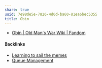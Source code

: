 ```yaml
---
share: true
uuid: 7e98de5e-7826-4d0d-ba60-81ea6bec5355
title: Obin
---
```

* [Obin | Old Man's War Wiki | Fandom](https://oldmanswar.fandom.com/wiki/Obin)


#### Backlinks

* [Learning to sail the memes](/e3ed979d-7207-4dfa-806c-03aab973a4c9)
* [Queue Management](/6900cdfd-b809-4bcd-8ee2-bf3e7f96e079)